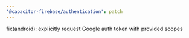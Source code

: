```yaml
---
'@capacitor-firebase/authentication': patch
---
```


fix(android): explicitly request Google auth token with provided scopes
